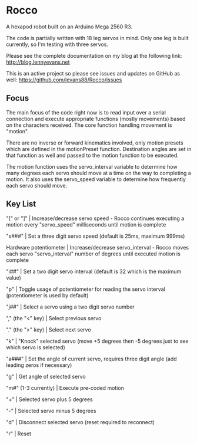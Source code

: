 Rocco
=====

A hexapod robot built on an Arduino Mega 2560 R3.

The code is partially written with 18 leg servos in mind. Only one leg is built currently, so I'm testing with three servos.

Please see the complete documentation on my blog at the following link:
http://blog.lennyevans.net

This is an active project so please see issues and updates on GitHub as well:
https://github.com/levans88/Rocco/issues

Focus
-----

The main focus of the code right now is to read input over a serial connection and execute appropriate functions (mostly movements) based on the characters received.  The core function handling movement is "motion".

There are no inverse or forward kinematics involved, only motion presets which are defined in the motionPreset function.  Destination angles are set in that function as well and passed to the motion function to be executed.

The motion function uses the servo_interval variable to determine how many degrees each servo should move at a time on the way to completing a motion.  It also uses the servo_speed variable to determine how frequently each servo should move.

Key List
--------

"[" or "]"   |   Increase/decrease servo speed - Rocco continues executing a motion every "servo_speed" milliseconds until motion is complete

"s###"   |   Set a three digit servo speed (default is 25ms, maximum 999ms)

Hardware potentiometer   |   Increase/decrease servo_interval - Rocco moves each servo "servo_interval" number of degrees until executed motion is complete

"i##"   |   Set a two digit servo interval (default is 32 which is the maximum value)

"p"   |   Toggle usage of potentiometer for reading the servo interval (potentiometer is used by default)

"j##"   |   Select a servo using a two digit servo number

"," (the "<" key)   |   Select previous servo

"." (the ">" key)   |   Select next servo

"k"   |   "Knock" selected servo (move +5 degrees then -5 degrees just to see which servo is selected)

"a###"   |   Set the angle of current servo, requires three digit angle (add leading zeros if necessary)

"g"   |   Get angle of selected servo

"m#" (1-3 currently)   |   Execute pre-coded motion

"+"   |   Selected servo plus 5 degrees

"-"   |   Selected servo minus 5 degrees

"d"   |   Disconnect selected servo (reset required to reconnect)

"r"   |   Reset
